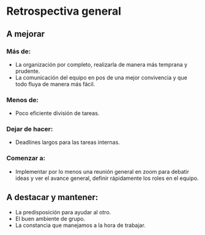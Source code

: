 # Retrospectiva general

## A mejorar
### Más de:
- La organización por completo, realizarla de manera más temprana y prudente.
- La comunicación del equipo en pos de una mejor convivencia y que todo fluya de manera más fácil.
### Menos de:
- Poco eficiente división de tareas.
### Dejar de hacer:
- Deadlines largos para las tareas internas.
### Comenzar a:
- Implementar por lo menos una reunión general en zoom para debatir ideas y ver el avance general, definir rápidamente los roles en el equipo.

## A destacar y mantener:
- La predisposición para ayudar al otro.
- El buen ambiente de grupo.
- La constancia que manejamos a la hora de trabajar.
